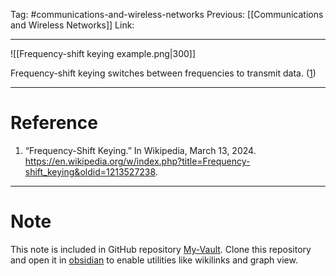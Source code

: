 Tag: #communications-and-wireless-networks 
Previous: [[Communications and Wireless Networks]]
Link: 

---

![[Frequency-shift keying example.png|300]]

Frequency-shift keying switches between frequencies to transmit data. (<u>1</u>)

---

# Reference

1. “Frequency-Shift Keying.” In Wikipedia, March 13, 2024. https://en.wikipedia.org/w/index.php?title=Frequency-shift_keying&oldid=1213527238.

---

# Note

This note is included in GitHub repository [My-Vault](https://github.com/LittleD3092/My-Vault.git). Clone this repository and open it in [obsidian](https://obsidian.md/) to enable utilities like wikilinks and graph view.